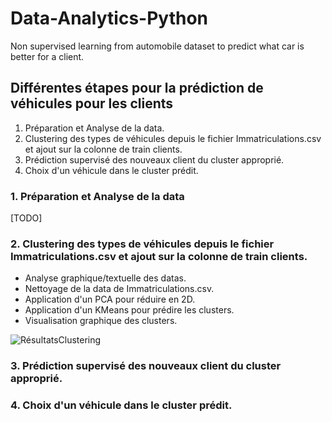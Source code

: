 # Data-Analytics-Python
Non supervised learning from automobile dataset to predict what car is better for a client.


## Différentes étapes pour la prédiction de véhicules pour les clients

1. Préparation et Analyse de la data.
2. Clustering des types de véhicules depuis le fichier Immatriculations.csv et ajout sur la colonne de train clients.
3. Prédiction supervisé des nouveaux client du cluster approprié.
4. Choix d'un véhicule dans le cluster prédit.


### 1. Préparation et Analyse de la data

[TODO]

### 2. Clustering des types de véhicules depuis le fichier Immatriculations.csv et ajout sur la colonne de train clients.

- Analyse graphique/textuelle des datas.
- Nettoyage de la data de Immatriculations.csv.
- Application d'un PCA pour réduire en 2D.
- Application d'un KMeans pour prédire les clusters.
- Visualisation graphique des clusters.

![RésultatsClustering](https://i.imgur.com/4rJikkp.png)

### 3. Prédiction supervisé des nouveaux client du cluster approprié.
### 4. Choix d'un véhicule dans le cluster prédit.
